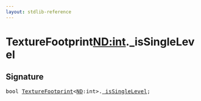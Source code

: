 ```yaml
---
layout: stdlib-reference
---
```


# TextureFootprint<ND:int>._isSingleLevel

## Signature
<pre>
<span class="code_keyword">bool</span> <a href="/stdlib-reference/types/TextureFootprint/index" class="code_type">TextureFootprint</a>&lt;<a href="/stdlib-reference/types/TextureFootprint/index#decl-ND" class="code_var">ND</a>:<span class="code_keyword">int</span>&gt;.<a href="/stdlib-reference/types/TextureFootprint/isSingleLevel" class="code_var">_isSingleLevel</a>;
</pre>

